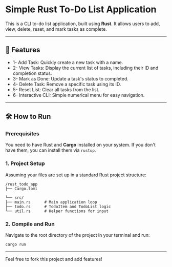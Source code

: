 

# Simple Rust To-Do List Application

This is a CLI to-do list application, built using **Rust**. It allows users to add, view, delete, reset, and mark tasks as complete.

---

## 🚀 Features

- 1- Add Task: Quickly create a new task with a name.
- 2- View Tasks: Display the current list of tasks, including their ID and completion status.
- 3- Mark as Done: Update a task's status to completed.
- 4- Delete Task: Remove a specific task using its ID.
- 5- Reset List: Clear all tasks from the list.
- 6- Interactive CLI: Simple numerical menu for easy navigation.

---

## 🛠️ How to Run

### Prerequisites

You need to have Rust and **Cargo** installed on your system. If you don't have them, you can install them via `rustup`.

### 1. Project Setup

Assuming your files are set up in a standard Rust project structure:
```
/rust_todo_app
├── Cargo.toml

└── src/
├── main.rs      # Main application loop
├── todo.rs      # TodoItem and TodoList logic
└── util.rs      # Helper functions for input
```

### 2. Compile and Run

Navigate to the root directory of the project in your terminal and run:

```bash
cargo run
```


-----



Feel free to fork this project and add features\!

